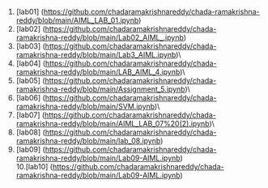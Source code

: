 1. [lab01] (https://github.com/chadaramakrishnareddy/chada-ramakrishna-reddy/blob/main/AIML_LAB_01.ipynb)
2. [lab02] (https://github.com/chadaramakrishnareddy/chada-ramakrishna-reddy/blob/main/Lab02_AIML_.ipynb)
3. [lab03] (https://github.com/chadaramakrishnareddy/chada-ramakrishna-reddy/blob/main/Lab3_AIML.ipynb)\
4. [lab04] (https://github.com/chadaramakrishnareddy/chada-ramakrishna-reddy/blob/main/LAB_AIML_4.ipynb)\
5. [lab05] (https://github.com/chadaramakrishnareddy/chada-ramakrishna-reddy/blob/main/Assignment_5.ipynb)\
6. [lab06] (https://github.com/chadaramakrishnareddy/chada-ramakrishna-reddy/blob/main/SVM.ipynb)\
7. [lab07] (https://github.com/chadaramakrishnareddy/chada-ramakrishna-reddy/blob/main/AIML_LAB_07%20(2).ipynb)\
8. [lab08] (https://github.com/chadaramakrishnareddy/chada-ramakrishna-reddy/blob/main/lab_08.ipynb)
9. [lab09] (https://github.com/chadaramakrishnareddy/chada-ramakrishna-reddy/blob/main/Lab09-AIML.ipynb)\
10.[lab10] (https://github.com/chadaramakrishnareddy/chada-ramakrishna-reddy/blob/main/Lab09-AIML.ipynb) 
